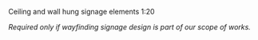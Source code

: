 Ceiling and wall hung signage elements <span class="highlight-red">1:20</span>

_Required only if wayfinding signage design is part of our scope of works._